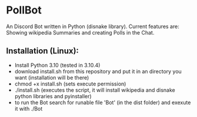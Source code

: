# PollBot
An Discord Bot written in Python (disnake library). Current features are: Showing wikipedia Summaries and creating Polls in the Chat. 

## Installation (Linux):

- Install Python 3.10 (tested in 3.10.4)
- download install.sh from this repository and put it in an directory you want (installation will be there)
- chmod +x install.sh (sets execute permission)
- ./install.sh (executes the script, it will install wikipedia and disnake python libraries and pyinstaller)
- to run the Bot search for runable file 'Bot' (in the dist folder) and exexute it with ./Bot